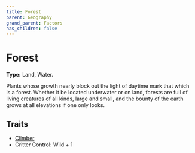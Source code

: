 ```yaml
---
title: Forest
parent: Geography
grand_parent: Factors
has_children: false
---
```


# Forest

**Type:** Land, Water.

Plants whose growth nearly block out the light of daytime mark that which is a forest. Whether it be located underwater or on land, forests are full of living creatures of all kinds, large and small, and the bounty of the earth grows at all elevations if one only looks.

## Traits

* [Climber](/cosmos/Factors/Traits/Climber)
* Critter Control: Wild + 1
